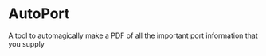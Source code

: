 # AutoPort
A tool to automagically make a PDF of all the important port information that you supply

